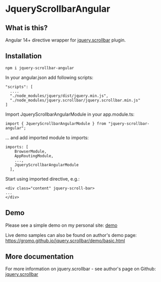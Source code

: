 # JqueryScrollbarAngular

## What is this?

Angular 14+ directive wrapper for [jquery.scrollbar](https://www.npmjs.com/package/jquery.scrollbar) plugin.

## Installation

```
npm i jquery-scrollbar-angular
```
In your angular.json add following scripts:

```
"scripts": [
  ....
  "./node_modules/jquery/dist/jquery.min.js",
  "./node_modules/jquery.scrollbar/jquery.scrollbar.min.js"
]
```

Import JqueryScrollbarAngularModule in your app.module.ts:

```
import { JqueryScrollbarAngularModule } from "jquery-scrollbar-angular";
```
... and add imported module to imports:

```
imports: [
    BrowserModule,
    AppRoutingModule,
    ...,
    JqueryScrollbarAngularModule
  ],
```

Start using imported directive, e.g.:

```
<div class="content" jquery-scroll-bar>
...
</div>
```
## Demo
Please see a simple demo on my personal site: [demo](https://pikus.spb.ru/code/jquery-scrollbar-demo-angular)

Live demo samples can also be found on author's demo page:
https://gromo.github.io/jquery.scrollbar/demo/basic.html

## More documentation
For more information on jquery.scrollbar - see author's page on Github: [jquery.scrollbar](https://github.com/gromo/jquery.scrollbar)
